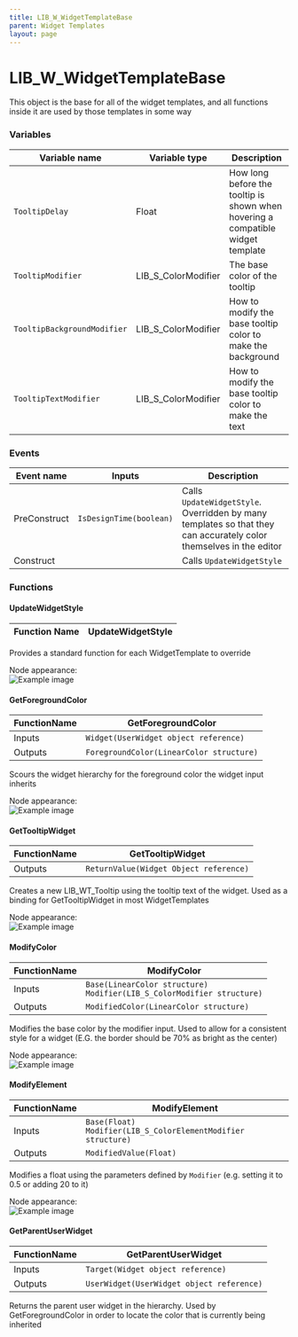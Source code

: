 ```yaml
---
title: LIB_W_WidgetTemplateBase
parent: Widget Templates
layout: page
---
```


# LIB_W_WidgetTemplateBase

This object is the base for all of the widget templates, and all functions inside it are used by those templates in some way

### Variables

| Variable name | Variable type | Description |
| --- | --- | --- |
| `TooltipDelay` | Float | How long before the tooltip is shown when hovering a compatible widget template |
| `TooltipModifier` | LIB_S_ColorModifier | The base color of the tooltip |
| `TooltipBackgroundModifier` | LIB_S_ColorModifier | How to modify the base tooltip color to make the background |
| `TooltipTextModifier` | LIB_S_ColorModifier | How to modify the base tooltip color to make the text |

### Events

| Event name | Inputs | Description |
| --- | --- | --- |
| PreConstruct | `IsDesignTime(boolean)` | Calls `UpdateWidgetStyle`. Overridden by many templates so that they can accurately color themselves in the editor |
| Construct | | Calls `UpdateWidgetStyle` |

### Functions

#### UpdateWidgetStyle

| Function Name | UpdateWidgetStyle
| --- | --- |

Provides a standard function for each WidgetTemplate to override

Node appearance:  
![Example image](/DRGLib/Media/FullDocs/Objects/LIB_W_WidgetTemplateBase/UpdateWidgetStyleImage.png)

#### GetForegroundColor

| FunctionName | GetForegroundColor |
| --- | --- |
| Inputs | `Widget(UserWidget object reference)` |
| Outputs | `ForegroundColor(LinearColor structure)` |

Scours the widget hierarchy for the foreground color the widget input inherits

Node appearance:  
![Example image](/DRGLib/Media/FullDocs/Objects/LIB_W_WidgetTemplateBase/GetForegroundColorImage.png)

#### GetTooltipWidget

| FunctionName | GetTooltipWidget |
| --- | --- |
| Outputs | `ReturnValue(Widget Object reference)` |

Creates a new LIB_WT_Tooltip using the tooltip text of the widget. Used as a binding for GetTooltipWidget in most WidgetTemplates

Node appearance:  
![Example image](/DRGLib/Media/FullDocs/Objects/LIB_W_WidgetTemplateBase/GetTooltipWidgetImage.png)

#### ModifyColor

| FunctionName | ModifyColor |
| --- | --- |
| Inputs | `Base(LinearColor structure)`</br>`Modifier(LIB_S_ColorModifier structure)` |
| Outputs | `ModifiedColor(LinearColor structure)` |

Modifies the base color by the modifier input. Used to allow for a consistent style for a widget (E.G. the border should be 70% as bright as the center)

Node appearance:  
![Example image](/DRGLib/Media/FullDocs/Objects/LIB_W_WidgetTemplateBase/ModifyColorImage.png)

#### ModifyElement

| FunctionName | ModifyElement |
| --- | --- |
| Inputs | `Base(Float)`</br>`Modifier(LIB_S_ColorElementModifier structure)` |
| Outputs | `ModifiedValue(Float)` |

Modifies a float using the parameters defined by `Modifier` (e.g. setting it to 0.5 or adding 20 to it) 

Node appearance:  
![Example image](/DRGLib/Media/FullDocs/Objects/LIB_W_WidgetTemplateBase/ModifyElementImage.png)

#### GetParentUserWidget

| FunctionName | GetParentUserWidget |
| --- | --- |
| Inputs | `Target(Widget object reference)` |
| Outputs | `UserWidget(UserWidget object reference)` |

Returns the parent user widget in the hierarchy. Used by GetForegroundColor in order to locate the color that is currently being inherited

